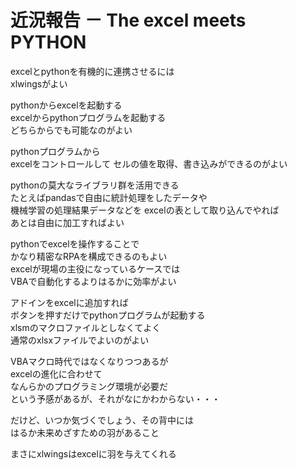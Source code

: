 # 近況報告 － The excel meets PYTHON

excelとpythonを有機的に連携させるには  
xlwingsがよい    

pythonからexcelを起動する  
excelからpythonプログラムを起動する  
どちらからでも可能なのがよい  

pythonプログラムから  
excelをコントロールして
セルの値を取得、書き込みができるのがよい  

pythonの莫大なライブラリ群を活用できる  
たとえばpandasで自由に統計処理をしたデータや  
機械学習の処理結果データなどを
excelの表として取り込んでやれば  
あとは自由に加工すればよい  

pythonでexcelを操作することで  
かなり精密なRPAを構成できるのもよい  
excelが現場の主役になっているケースでは  
VBAで自動化するよりはるかに効率がよい  

アドインをexcelに追加すれば  
ボタンを押すだけでpythonプログラムが起動する  
xlsmのマクロファイルとしなくてよく  
通常のxlsxファイルでよいのがよい    

VBAマクロ時代ではなくなりつつあるが  
excelの進化に合わせて  
なんらかのプログラミング環境が必要だ  
という予感があるが、それがなにかわからない・・・  

だけど、いつか気づくでしょう、その背中には  
はるか未来めざすための羽があること 

まさにxlwingsはexcelに羽を与えてくれる  



